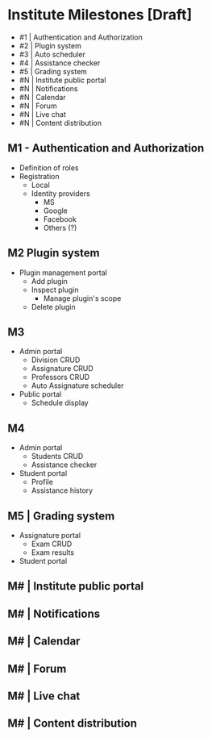 # Institute Milestones [Draft]

- #1 | Authentication and Authorization
- #2 | Plugin system
- #3 | Auto scheduler
- #4 | Assistance checker
- #5 | Grading system
- #N | Institute public portal
- #N | Notifications
- #N | Calendar
- #N | Forum
- #N | Live chat
- #N | Content distribution

## M1 - Authentication and Authorization

- Definition of roles
- Registration
    - Local
    - Identity providers
        - MS
        - Google
        - Facebook
        - Others (?)

## M2 Plugin system

- Plugin management portal
  - Add plugin
  - Inspect plugin
    - Manage plugin's scope
  - Delete plugin

## M3

- Admin portal
    - Division CRUD
    - Assignature CRUD
    - Professors CRUD
    - Auto Assignature scheduler
- Public portal
    - Schedule display

## M4

- Admin portal
    - Students CRUD
    - Assistance checker
- Student portal
    - Profile
    - Assistance history

## M5 | Grading system

- Assignature portal
  - Exam CRUD
  - Exam results
- Student portal

## M# | Institute public portal

## M# | Notifications

## M# | Calendar

## M# | Forum

## M# | Live chat

## M# | Content distribution
